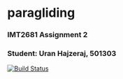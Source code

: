 paragliding
=======

### IMT2681 Assignment 2
### Student: Uran Hajzeraj, 501303 ######

[![Build Status](https://travis-ci.com/uhajzeraj/paragliding.svg?branch=master)](https://travis-ci.com/uhajzeraj/paragliding)
